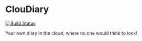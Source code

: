 # ClouDiary

[![Build Status](https://travis-ci.org/MasterRoot24/cloudiary.svg?branch=master)](https://travis-ci.org/MasterRoot24/cloudiary)

Your own diary in the cloud, where no one would think to look!
